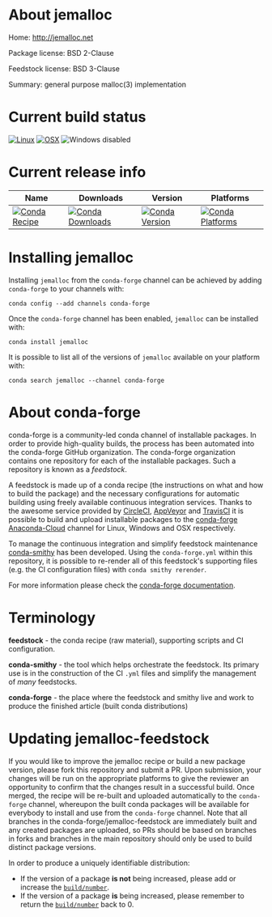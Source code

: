 About jemalloc
==============

Home: http://jemalloc.net

Package license: BSD 2-Clause

Feedstock license: BSD 3-Clause

Summary: general purpose malloc(3) implementation



Current build status
====================

[![Linux](https://img.shields.io/circleci/project/github/conda-forge/jemalloc-feedstock/master.svg?label=Linux)](https://circleci.com/gh/conda-forge/jemalloc-feedstock)
[![OSX](https://img.shields.io/travis/conda-forge/jemalloc-feedstock/master.svg?label=macOS)](https://travis-ci.org/conda-forge/jemalloc-feedstock)
![Windows disabled](https://img.shields.io/badge/Windows-disabled-lightgrey.svg)

Current release info
====================

| Name | Downloads | Version | Platforms |
| --- | --- | --- | --- |
| [![Conda Recipe](https://img.shields.io/badge/recipe-jemalloc-green.svg)](https://anaconda.org/conda-forge/jemalloc) | [![Conda Downloads](https://img.shields.io/conda/dn/conda-forge/jemalloc.svg)](https://anaconda.org/conda-forge/jemalloc) | [![Conda Version](https://img.shields.io/conda/vn/conda-forge/jemalloc.svg)](https://anaconda.org/conda-forge/jemalloc) | [![Conda Platforms](https://img.shields.io/conda/pn/conda-forge/jemalloc.svg)](https://anaconda.org/conda-forge/jemalloc) |

Installing jemalloc
===================

Installing `jemalloc` from the `conda-forge` channel can be achieved by adding `conda-forge` to your channels with:

```
conda config --add channels conda-forge
```

Once the `conda-forge` channel has been enabled, `jemalloc` can be installed with:

```
conda install jemalloc
```

It is possible to list all of the versions of `jemalloc` available on your platform with:

```
conda search jemalloc --channel conda-forge
```


About conda-forge
=================

conda-forge is a community-led conda channel of installable packages.
In order to provide high-quality builds, the process has been automated into the
conda-forge GitHub organization. The conda-forge organization contains one repository
for each of the installable packages. Such a repository is known as a *feedstock*.

A feedstock is made up of a conda recipe (the instructions on what and how to build
the package) and the necessary configurations for automatic building using freely
available continuous integration services. Thanks to the awesome service provided by
[CircleCI](https://circleci.com/), [AppVeyor](http://www.appveyor.com/)
and [TravisCI](https://travis-ci.org/) it is possible to build and upload installable
packages to the [conda-forge](https://anaconda.org/conda-forge)
[Anaconda-Cloud](http://docs.anaconda.org/) channel for Linux, Windows and OSX respectively.

To manage the continuous integration and simplify feedstock maintenance
[conda-smithy](http://github.com/conda-forge/conda-smithy) has been developed.
Using the ``conda-forge.yml`` within this repository, it is possible to re-render all of
this feedstock's supporting files (e.g. the CI configuration files) with ``conda smithy rerender``.

For more information please check the [conda-forge documentation](https://conda-forge.org/docs/).

Terminology
===========

**feedstock** - the conda recipe (raw material), supporting scripts and CI configuration.

**conda-smithy** - the tool which helps orchestrate the feedstock.
                   Its primary use is in the construction of the CI ``.yml`` files
                   and simplify the management of *many* feedstocks.

**conda-forge** - the place where the feedstock and smithy live and work to
                  produce the finished article (built conda distributions)


Updating jemalloc-feedstock
===========================

If you would like to improve the jemalloc recipe or build a new
package version, please fork this repository and submit a PR. Upon submission,
your changes will be run on the appropriate platforms to give the reviewer an
opportunity to confirm that the changes result in a successful build. Once
merged, the recipe will be re-built and uploaded automatically to the
`conda-forge` channel, whereupon the built conda packages will be available for
everybody to install and use from the `conda-forge` channel.
Note that all branches in the conda-forge/jemalloc-feedstock are
immediately built and any created packages are uploaded, so PRs should be based
on branches in forks and branches in the main repository should only be used to
build distinct package versions.

In order to produce a uniquely identifiable distribution:
 * If the version of a package **is not** being increased, please add or increase
   the [``build/number``](http://conda.pydata.org/docs/building/meta-yaml.html#build-number-and-string).
 * If the version of a package **is** being increased, please remember to return
   the [``build/number``](http://conda.pydata.org/docs/building/meta-yaml.html#build-number-and-string)
   back to 0.